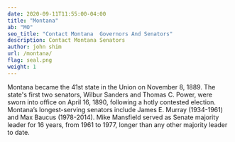 ```yaml
---
date: 2020-09-11T11:55:00-04:00
title: "Montana"
ab: "MO"
seo_title: "Contact Montana  Governors And Senators"
description: Contact Montana Senators
author: john shim
url: /montana/
flag: seal.png
weight: 1
---
```


Montana became the 41st state in the Union on November 8, 1889. The state's first two senators, Wilbur Sanders and Thomas C. Power, were sworn into office on April 16, 1890, following a hotly contested election. Montana’s longest-serving senators include James E. Murray (1934-1961) and Max Baucus (1978-2014). Mike Mansfield served as Senate majority leader for 16 years, from 1961 to 1977, longer than any other majority leader to date.